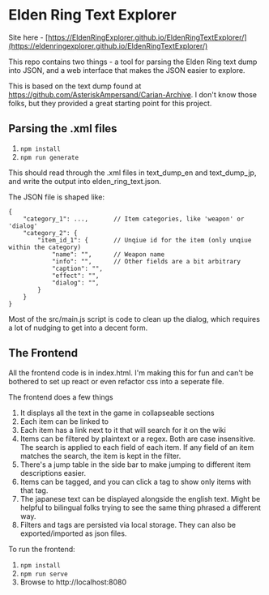 

# Elden Ring Text Explorer

Site here - [https://EldenRingExplorer.github.io/EldenRingTextExplorer/](https://eldenringexplorer.github.io/EldenRingTextExplorer/)

This repo contains two things - a tool for parsing the Elden Ring text dump into JSON, and a web interface that makes the JSON easier to explore.

This is based on the text dump found at https://github.com/AsteriskAmpersand/Carian-Archive. I don't know those folks, but they provided a great starting point for this project.

## Parsing the .xml files

1. `npm install`
2. `npm run generate`

This should read through the .xml files in text_dump_en and text_dump_jp, and write the output into elden_ring_text.json.

The JSON file is shaped like:

```
{
    "category_1": ...,       // Item categories, like 'weapon' or 'dialog'
    "category_2": {
        "item_id_1": {       // Unqiue id for the item (only unqiue within the category)
            "name": "",      // Weapon name
            "info": "",      // Other fields are a bit arbitrary
            "caption": "",
            "effect": "",
            "dialog": "",
        }
    }
}
```

Most of the src/main.js script is code to clean up the dialog, which requires a lot of nudging to get into a decent form.


## The Frontend

All the frontend code is in index.html. I'm making this for fun and can't be bothered to set up react or even refactor css into a seperate file.

The frontend does a few things

1. It displays all the text in the game in collapseable sections
2. Each item can be linked to
3. Each item has a link next to it that will search for it on the wiki
4. Items can be filtered by plaintext or a regex. Both are case insensitive. The search is applied to each field of each item. If any field of an item matches the search, the item is kept in the filter.
5. There's a jump table in the side bar to make jumping to different item descriptions easier.
6. Items can be tagged, and you can click a tag to show only items with that tag.
7. The japanese text can be displayed alongside the english text. Might be helpful to bilingual folks trying to see the same thing phrased a different way.
8. Filters and tags are persisted via local storage. They can also be exported/imported as json files.

To run the frontend:

1. `npm install`
2. `npm run serve`
3. Browse to http://localhost:8080
